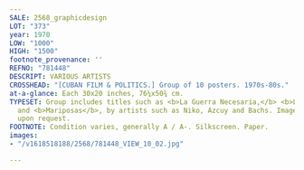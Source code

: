 ```yaml
---
SALE: 2568_graphicdesign
LOT: "373"
year: 1970
LOW: "1000"
HIGH: "1500"
footnote_provenance: ''
REFNO: "781448"
DESCRIPT: VARIOUS ARTISTS
CROSSHEAD: "[CUBAN FILM & POLITICS.] Group of 10 posters. 1970s-80s."
at-a-glance: Each 30x20 inches, 76¼x50¾ cm.
TYPESET: Group includes titles such as <b>La Guerra Necesaria,</b> <b>Los Tres Mosqueteros</b>
  and <b>Mariposas</b>, by artists such as Niko, Azcuy and Bachs. Images available
  upon request.
FOOTNOTE: Condition varies, generally A / A-. Silkscreen. Paper.
images:
- "/v1618518188/2568/781448_VIEW_10_02.jpg"

---
```

